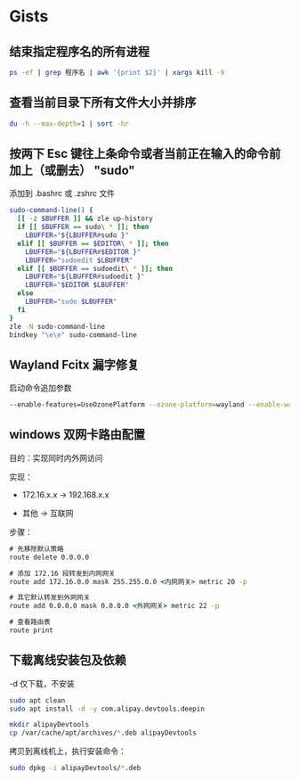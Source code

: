 # Gists

## 结束指定程序名的所有进程

```bash
ps -ef | grep 程序名 | awk '{print $2}' | xargs kill -9
```

## 查看当前目录下所有文件大小并排序

```bash
du -h --max-depth=1 | sort -hr
```

## 按两下 Esc 键往上条命令或者当前正在输入的命令前加上（或删去） "sudo"

添加到 .bashrc 或 .zshrc 文件

```bash
sudo-command-line() {
  [[ -z $BUFFER ]] && zle up-history
  if [[ $BUFFER == sudo\ * ]]; then
    LBUFFER="${LBUFFER#sudo }"
  elif [[ $BUFFER == $EDITOR\ * ]]; then
    LBUFFER="${LBUFFER#$EDITOR }"
    LBUFFER="sudoedit $LBUFFER"
  elif [[ $BUFFER == sudoedit\ * ]]; then
    LBUFFER="${LBUFFER#sudoedit }"
    LBUFFER="$EDITOR $LBUFFER"
  else
    LBUFFER="sudo $LBUFFER"
  fi
}
zle -N sudo-command-line
bindkey "\e\e" sudo-command-line
```

## Wayland Fcitx 漏字修复

启动命令追加参数

```bash
--enable-features=UseOzonePlatform --ozone-platform=wayland --enable-wayland-ime
```

## windows 双网卡路由配置

目的：实现同时内外网访问

实现：

- 172.16.x.x -> 192.168.x.x

- 其他 -> 互联网

步骤：

```cmd
# 先移除默认策略
route delete 0.0.0.0

# 添加 172.16 段转发到内网网关
route add 172.16.0.0 mask 255.255.0.0 <内网网关> metric 20 -p

# 其它默认转发到外网网关
route add 0.0.0.0 mask 0.0.0.0 <外网网关> metric 22 -p

# 查看路由表
route print
```

## 下载离线安装包及依赖

-d 仅下载，不安装

```bash
sudo apt clean
sudo apt install -d -y com.alipay.devtools.deepin

mkdir alipayDevtools
cp /var/cache/apt/archives/*.deb alipayDevtools
```

拷贝到离线机上，执行安装命令：

```bash
sudo dpkg -i alipayDevtools/*.deb
```